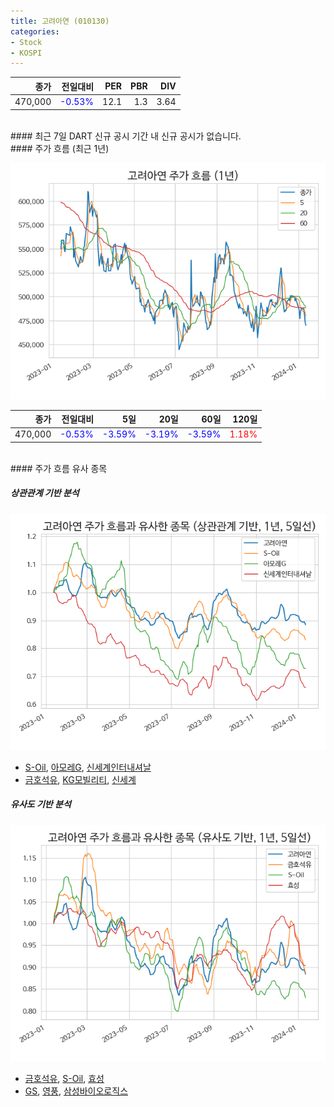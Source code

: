 ```yaml
---
title: 고려아연 (010130)
categories:
- Stock
- KOSPI
---
```


|종가|전일대비|PER|PBR|DIV|
|---:|-------:|--:|--:|--:|
|470,000|<span style="color: blue">-0.53%</span>|12.1|1.3|3.64|

<!-- more -->

<br>
#### 최근 7일 DART 신규 공시
기간 내 신규 공시가 없습니다.

<br>
#### 주가 흐름 (최근 1년)

![010130](/assets/images/stock/010130.png)

|종가|전일대비|5일|20일|60일|120일|
|---:|-------:|--:|---:|---:|----:|
|470,000|<span style="color: blue">-0.53%</span>|<span style="color: blue">-3.59%</span>|<span style="color: blue">-3.19%</span>|<span style="color: blue">-3.59%</span>|<span style="color: red">1.18%</span>|

<br>
#### 주가 흐름 유사 종목

##### 상관관계 기반 분석

![010130](/assets/images/stock/010130_corr.png)
- [S-Oil](/010950/), [아모레G](/002790/), [신세계인터내셔날](/031430/)
- [금호석유](/011780/), [KG모빌리티](/003620/), [신세계](/004170/)

##### 유사도 기반 분석

![010130](/assets/images/stock/010130_sim.png)
- [금호석유](/011780/), [S-Oil](/010950/), [효성](/004800/)
- [GS](/078930/), [영풍](/000670/), [삼성바이오로직스](/207940/)